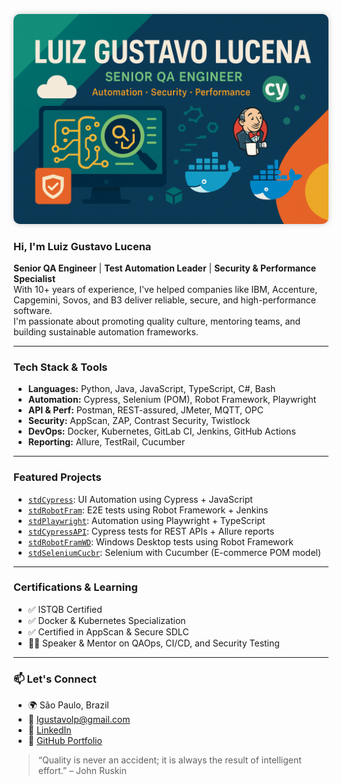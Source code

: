 <p align="center">
  <img src="Banner_GitHub.png" alt="Banner Luiz Gustavo Lucena" width="600" style="border-radius: 10px; box-shadow: 0 0 10px rgba(0,0,0,0.2);"/>
</p>

### Hi, I'm Luiz Gustavo Lucena

**Senior QA Engineer** | **Test Automation Leader** | **Security & Performance Specialist**  
With 10+ years of experience, I've helped companies like IBM, Accenture, Capgemini, Sovos, and B3 deliver reliable, secure, and high-performance software.  
I'm passionate about promoting quality culture, mentoring teams, and building sustainable automation frameworks.

---

### Tech Stack & Tools

- **Languages:** Python, Java, JavaScript, TypeScript, C#, Bash  
- **Automation:** Cypress, Selenium (POM), Robot Framework, Playwright  
- **API & Perf:** Postman, REST-assured, JMeter, MQTT, OPC  
- **Security:** AppScan, ZAP, Contrast Security, Twistlock  
- **DevOps:** Docker, Kubernetes, GitLab CI, Jenkins, GitHub Actions  
- **Reporting:** Allure, TestRail, Cucumber  

---

### Featured Projects

- [`stdCypress`](https://github.com/lgustavolp/stdCypress): UI Automation using Cypress + JavaScript  
- [`stdRobotFram`](https://github.com/lgustavolp/stdRobotFram): E2E tests using Robot Framework + Jenkins  
- [`stdPlaywright`](https://github.com/lgustavolp/stdPlaywright): Automation using Playwright + TypeScript  
- [`stdCypressAPI`](https://github.com/lgustavolp/stdCypressAPI): Cypress tests for REST APIs + Allure reports  
- [`stdRobotFramWD`](https://github.com/lgustavolp/stdRobotFramWD): Windows Desktop tests using Robot Framework  
- [`stdSeleniumCucbr`](https://github.com/lgustavolp/stdSeleniumCucbr): Selenium with Cucumber (E-commerce POM model)

---

### Certifications & Learning

- ✅ ISTQB Certified  
- ✅ Docker & Kubernetes Specialization  
- ✅ Certified in AppScan & Secure SDLC  
- 👨‍🏫 Speaker & Mentor on QAOps, CI/CD, and Security Testing  

---

### 📫 Let's Connect

- 🌍 São Paulo, Brazil  
- 📧 lgustavolp@gmail.com  
- 🔗 [LinkedIn](https://www.linkedin.com/in/lgustavolp)  
- 💼 [GitHub Portfolio](https://github.com/lgustavolp)

> “Quality is never an accident; it is always the result of intelligent effort.” – John Ruskin
